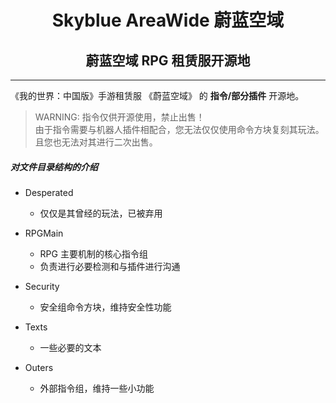 <h1 align="center"> Skyblue AreaWide 蔚蓝空域 </h1>
<h2 align="center"> 蔚蓝空域 RPG 租赁服开源地 </h2>

---

《我的世界：中国版》手游租赁服 《蔚蓝空域》 的 **指令/部分插件** 开源地。

> WARNING: 指令仅供开源使用，禁止出售！  
> 由于指令需要与机器人插件相配合，您无法仅仅使用命令方块复刻其玩法。  
> 且您也无法对其进行二次出售。  

##### 对文件目录结构的介绍

- Desperated
    - 仅仅是其曾经的玩法，已被弃用

- RPGMain
    - RPG 主要机制的核心指令组
    - 负责进行必要检测和与插件进行沟通

- Security
    - 安全组命令方块，维持安全性功能

- Texts
    - 一些必要的文本

- Outers
    - 外部指令组，维持一些小功能